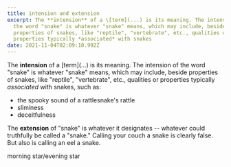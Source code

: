 ```yaml
---
title: intension and extension
excerpt: The **intension** of a \[term](...) is its meaning. The intension of
  the word "snake" is whatever "snake" means, which may include, beside
  properties of snakes, like "reptile", "vertebrate", etc., qualities or
  properties typically *associated* with snakes
date: 2021-11-04T02:09:18.992Z
---
```

The **intension** of a \[term](...) is its meaning. The intension of the word "snake" is whatever "snake" means, which may include, beside properties of snakes, like "reptile", "vertebrate", etc., qualities or properties typically *associated* with snakes, such as: 

* the spooky sound of a rattlesnake's rattle 
* sliminess
* deceitfulness 

The **extension** of "snake" is whatever it designates -- whatever could truthfully be called a "snake." Calling your couch a snake is clearly false. But also is calling an eel a snake.

morning star/evening star